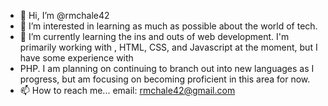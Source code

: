 - 👋 Hi, I’m @rmchale42
- 👀 I’m interested in learning as much as possible about the world of tech. 
- 🌱 I’m currently learning the ins and outs of web development. I'm primarily working with , HTML, CSS, and Javascript at the moment, but I have some experience with 
- PHP. I am planning on continuing to branch out into new languages as I progress, but am focusing on becoming proficient in this area for now.
- 📫 How to reach me... email: rmchale42@gmail.com

<!---
rmchale42/rmchale42 is a ✨ special ✨ repository because its `README.md` (this file) appears on your GitHub profile.
You can click the Preview link to take a look at your changes.
--->
